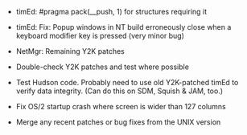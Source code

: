 - timEd: #pragma pack(__push, 1) for structures requiring it

- timEd: Fix: Popup windows in NT build erroneously close when a keyboard
  modifier key is pressed (very minor bug)

- NetMgr: Remaining Y2K patches

- Double-check Y2K patches and test where possible

- Test Hudson code. Probably need to use old Y2K-patched timEd to verify
  data integrity. (Can do this on SDM, Squish & JAM, too.)

- Fix OS/2 startup crash where screen is wider than 127 columns

- Merge any recent patches or bug fixes from the UNIX version
